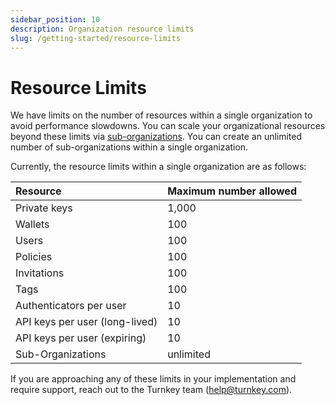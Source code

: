 ```yaml
---
sidebar_position: 10
description: Organization resource limits
slug: /getting-started/resource-limits
---
```


# Resource Limits

We have limits on the number of resources within a single organization to avoid performance slowdowns. You can scale your organizational resources beyond these limits via [sub-organizations](./Sub-Organizations.md). You can create an unlimited number of sub-organizations within a single organization.

Currently, the resource limits within a single organization are as follows:

| Resource                       | Maximum number allowed |
| :----------------------------- | :--------------------- |
| Private keys                   | 1,000                  |
| Wallets                        | 100                    |
| Users                          | 100                    |
| Policies                       | 100                    |
| Invitations                    | 100                    |
| Tags                           | 100                    |
| Authenticators per user        | 10                     |
| API keys per user (long-lived) | 10                     |
| API keys per user (expiring)   | 10                     |
| Sub-Organizations              | unlimited              |

If you are approaching any of these limits in your implementation and require support, reach out to the Turnkey team (<help@turnkey.com>).
